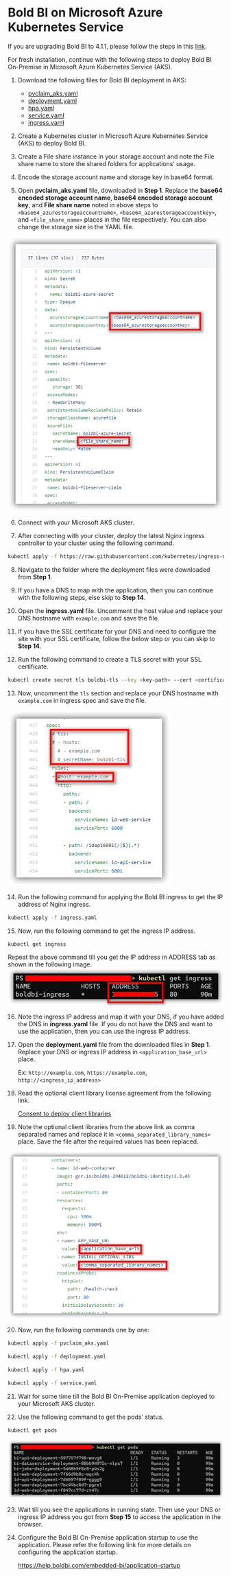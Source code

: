 # Bold BI on Microsoft Azure Kubernetes Service
If you are upgrading Bold BI to 4.1.1, please follow the steps in this [link](upgrade.md).

For fresh installation, continue with the following steps to deploy Bold BI On-Premise in Microsoft Azure Kubernetes Service (AKS).

1. Download the following files for Bold BI deployment in AKS:

    * [pvclaim_aks.yaml](https://raw.githubusercontent.com/boldbi/boldbi-kubernetes/v4.1.1/deploy/pvclaim_aks.yaml)
    * [deployment.yaml](https://raw.githubusercontent.com/boldbi/boldbi-kubernetes/v4.1.1/deploy/deployment.yaml)
    * [hpa.yaml](https://raw.githubusercontent.com/boldbi/boldbi-kubernetes/v4.1.1/deploy/hpa.yaml)
    * [service.yaml](https://raw.githubusercontent.com/boldbi/boldbi-kubernetes/v4.1.1/deploy/service.yaml)
    * [ingress.yaml](https://raw.githubusercontent.com/boldbi/boldbi-kubernetes/v4.1.1/deploy/ingress.yaml)

2. Create a Kubernetes cluster in Microsoft Azure Kubernetes Service (AKS) to deploy Bold BI.

3. Create a File share instance in your storage account and note the File share name to store the shared folders for applications’ usage.

4. Encode the storage account name and storage key in base64 format.

5. Open **pvclaim_aks.yaml** file, downloaded in **Step 1**. Replace the **base64 encoded storage account name**, **base64 encoded storage account key**, and **File share name** noted in above steps to `<base64_azurestorageaccountname>`, `<base64_azurestorageaccountkey>`, and `<file_share_name>` places in the file respectively. You can also change the storage size in the YAML file.

![PV Claim](images/aks_pvclaim.png)

6. Connect with your Microsoft AKS cluster.

7. After connecting with your cluster, deploy the latest Nginx ingress controller to your cluster using the following command.

```sh
kubectl apply -f https://raw.githubusercontent.com/kubernetes/ingress-nginx/controller-v0.41.2/deploy/static/provider/cloud/deploy.yaml
```

8. Navigate to the folder where the deployment files were downloaded from **Step 1**.

9. If you have a DNS to map with the application, then you can continue with the following steps, else skip to **Step 14**. 

10. Open the **ingress.yaml** file. Uncomment the host value and replace your DNS hostname with `example.com` and save the file.

11. If you have the SSL certificate for your DNS and need to configure the site with your SSL certificate, follow the below step or you can skip to **Step 14**.

12. Run the following command to create a TLS secret with your SSL certificate.

```sh
kubectl create secret tls boldbi-tls --key <key-path> --cert <certificate-path>
```

13. Now, uncomment the `tls` section and replace your DNS hostname with `example.com` in ingress spec and save the file.

![ingress DNS](images/ingress_yaml.png)

14. Run the following command for applying the Bold BI ingress to get the IP address of Nginx ingress.

```sh
kubectl apply -f ingress.yaml
```

15. Now, run the following command to get the ingress IP address.

```sh
kubectl get ingress
```
Repeat the above command till you get the IP address in ADDRESS tab as shown in the following image.
![Ingress Address](images/ingress_address.png) 

16. Note the ingress IP address and map it with your DNS, if you have added the DNS in **ingress.yaml** file. If you do not have the DNS and want to use the application, then you can use the ingress IP address.

17. Open the **deployment.yaml** file from the downloaded files in **Step 1**. Replace your DNS or ingress IP address in `<application_base_url>` place.
    
    Ex: `http://example.com`, `https://example.com`, `http://<ingress_ip_address>`

18. Read the optional client library license agreement from the following link.

    [Consent to deploy client libraries](../docs/consent-to-deploy-client-libraries.md)

19. Note the optional client libraries from the above link as comma separated names and replace it in `<comma_separated_library_names>` place. Save the file after the required values has been replaced.

![deployment.yaml](images/deployment_yaml.png) 

20. Now, run the following commands one by one:

```sh
kubectl apply -f pvclaim_aks.yaml
```

```sh
kubectl apply -f deployment.yaml
```

```sh
kubectl apply -f hpa.yaml
```

```sh
kubectl apply -f service.yaml
```

21. Wait for some time till the Bold BI On-Premise application deployed to your Microsoft AKS cluster.

22. Use the following command to get the pods’ status.

```sh
kubectl get pods
```
![Pod status](images/pod_status.png) 

23. Wait till you see the applications in running state. Then use your DNS or ingress IP address you got from **Step 15** to access the application in the browser.

24.	Configure the Bold BI On-Premise application startup to use the application. Please refer the following link for more details on configuring the application startup.
    
    https://help.boldbi.com/embedded-bi/application-startup